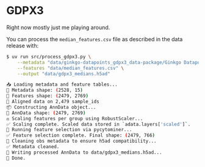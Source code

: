 # GDPX3

Right now mostly just me playing around.

You can process the `median_features.csv` file as described in the data release with:

```bash
$ uv run src/process_gdpx3.py \
    --metadata "data/ginkgo-datapoints_gdpx3_data-package/Ginkgo Datapoints_GDPx3_metadata.csv" \
    --features "data/median_features.csv" \
    --output "data/gdpx3_medians.h5ad"

📥 Loading metadata and feature tables...
🔎 Metadata shape: (2528, 15)
🔎 Features shape: (2479, 2769)
🔗 Aligned data on 2,479 sample_ids
📦 Constructing AnnData object...
🧪 AnnData shape: (2479, 2769)
⚖️ Scaling features per group using RobustScaler...
✅ Scaling complete. Scaled data stored in `adata.layers['scaled']`.
🧹 Running feature selection via pycytominer...
✅ Feature selection complete. Final shape: (2479, 766)
🧼 Cleaning obs metadata to ensure h5ad compatibility...
✅ Metadata cleaned.
💾 Writing processed AnnData to data/gdpx3_medians.h5ad...
🎉 Done.
```
